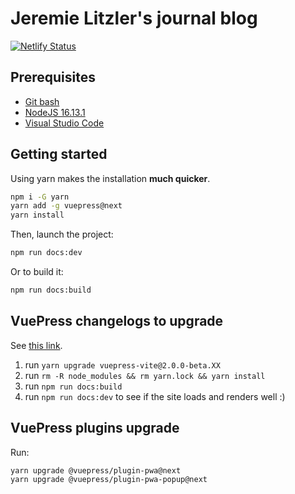 # Jeremie Litzler's journal blog

[![Netlify Status](https://api.netlify.com/api/v1/badges/412ed131-8d39-49bb-836e-71570e87ad3d/deploy-status)](https://app.netlify.com/sites/journal-of-jeremiel/deploys)

## Prerequisites

- [Git bash](https://git-scm.com/downloads)
- [NodeJS 16.13.1](https://nodejs.org/en/blog/release/v16.13.1/)
- [Visual Studio Code](https://code.visualstudio.com/download)

## Getting started

Using yarn makes the installation **much quicker**.

```sh
npm i -G yarn
yarn add -g vuepress@next
yarn install
```

Then, launch the project:

```sh
npm run docs:dev
```

Or to build it:

```sh
npm run docs:build
```

## VuePress changelogs to upgrade

See [this link](https://github.com/vuepress/vuepress-next/blob/main/CHANGELOG.md).

1. run `yarn upgrade vuepress-vite@2.0.0-beta.XX`
2. run `rm -R node_modules && rm yarn.lock && yarn install`
3. run `npm run docs:build`
4. run `npm run docs:dev` to see if the site loads and renders well :)

## VuePress plugins upgrade

Run:

```sh
yarn upgrade @vuepress/plugin-pwa@next
yarn upgrade @vuepress/plugin-pwa-popup@next
```
